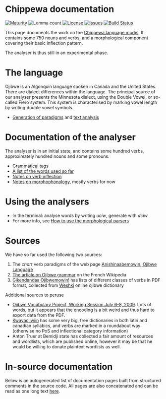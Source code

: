# Chippewa documentation

[![Maturity](https://img.shields.io/endpoint?url=https%3A%2F%2Fraw.githubusercontent.com%2Fgiellalt%2Flang-ciw%2Fgh-pages%2Fmaturity.json)](https://giellalt.github.io/MaturityClassification.html)
![Lemma count](https://img.shields.io/endpoint?url=https%3A%2F%2Fraw.githubusercontent.com%2Fgiellalt%2Flang-ciw%2Fgh-pages%2Flemmacount.json)
[![License](https://img.shields.io/github/license/giellalt/lang-ciw)](https://github.com/giellalt/lang-ciw/blob/main/LICENSE)
[![Issues](https://img.shields.io/github/issues/giellalt/lang-ciw)](https://github.com/giellalt/lang-ciw/issues)
[![Build Status](https://divvun-tc.giellalt.org/api/github/v1/repository/giellalt/lang-ciw/main/badge.svg)](https://github.com/giellalt/lang-ciw/actions)

This page documents the work on the [Chippewa language model](https://github.com/giellalt/lang-ciw). 
It contains some 750 nouns and verbs, and a morphological
component covering their basic inflection pattern.

The analyser is thus still in an experimental phase.

# The language

Ojibwe is an Algonquin language spoken in Canada and the United States.
There are dialect differences within the language. The principal source
of our analyser presents the Minnesota dialect, using the Double Vowel, 
or so-called Fiero system. This system is characterised by marking vowel
length by writing double vowel symbols.

* [Generation of paradigms](http://giellatekno.uit.no/cgi/p-ciw.en.html)
 and [text analysis](http://giellatekno.uit.no/cgi/d-ciw.en.html)

# Documentation of the analyser

The analyser is in an initial state, and contains some hundred verbs, approximately
hundred nouns and some pronouns.

* [Grammatical tags](OjibweGrammaticalTags.md)
* [A list of the words used so far](OjibweWordList.md)
* [Notes on verb inflection](VerbNotes.md)
* [Notes on morphophonology](MorphoPhonologyNotes.md), mostly verbs for now

# Using the analysers

* In the terminal: analyse words by writing *uciw*, generate with *dciw*
* For more info, see [How to use the morphological parsers](/tools/docu-sme-manual.html)

# Sources

We have so far used the following two sources:

1. The *chart* verb paradigms of the web page [Anishinaabemowin, Ojibwe Language](http://weshki.atwebpages.com/oj_verbs.html)
1. [The article on Ojibwe grammar](http://fr.wikipedia.org/wiki/Grammaire_de_l%27ojibwé) on the French Wikipedia
1. [Gikendandaa Ojibwemowin!](http://jamesastarkeyjr.com/Ojibwemowin/Pages/Index.htm) has lists of different classes of verbs in PDF format, collected from [Weshki](http://weshki.atwebpages.com) online ojibwe dictionary

Additional sources to peruse

* [Ojibwe Vocabulary Project, Working Session July 6-8, 2009](http://minnesotahumanities.org/resources/Book%20Contents.pdf). Lots of words, but it appears that the encoding is a bit weird and thus hard to export data from the PDF.
* [Kwayaciiwiin](http://www.kwayaciiwin.com/node/15336) has some very big, free dictionaries in both latin and canadian syllabics, and verbs are marked in a roundabout way (otherwise no PoS and inflectional category information)
* Anton Truer at Bemidji state has collected a fair amount of resources and wordlists, which are published online, however it may be that he would be willing to donate plaintext wordlists as well.

# In-source documentation

Below is an autogenerated list of documentation pages built from structured comments in the source code. All pages are also concatenated and can be read as one long text [here](ciw.md).
